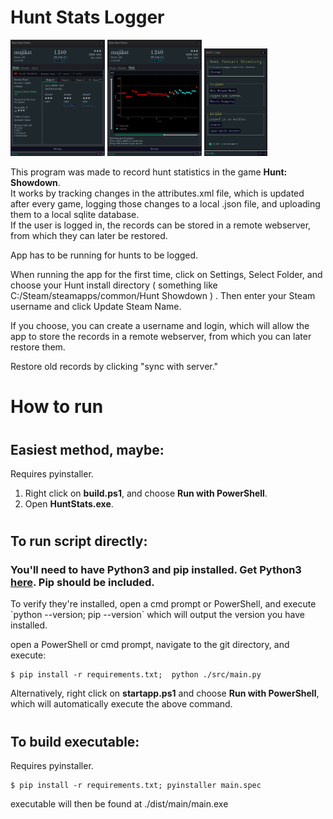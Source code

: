 # Hunt Stats Logger
<p>
  <img src="assets/screenshots/huntapp.png" width=30% height=30%>
  <img src="assets/screenshots/huntapp2.png" width=30% height=30%>
  <img src="assets/screenshots/huntappsettings.png" width=20% height=20%>
</p>

<p>
This program was made to record hunt statistics in the game <b>Hunt: Showdown</b>.
<br>It works by tracking changes in the attributes.xml file, which is updated after every game, logging those changes to a local .json file, and uploading them to a local sqlite database.
<br>If the user is logged in, the records can be stored in a remote webserver, from which they can later be restored.
</p>
<p>
App has to be running for hunts to be logged.
</p>

 When running the app for the first time, click on Settings, Select Folder, and choose your Hunt install directory ( something like C:/Steam/steamapps/common/Hunt Showdown ) .
 Then enter your Steam username and click Update Steam Name.

 If you choose, you can create a username and login, which will allow the app to store the records in a remote webserver, from which you can later restore them.

Restore old records by clicking "sync with server." 
# How to run
#
## Easiest method, maybe:
Requires pyinstaller.
<ol>
<li>Right click on <b>build.ps1</b>, and choose <b>Run with PowerShell</b>.
<li>Open <b>HuntStats.exe</b>.
</ol>

#
## To run script directly:
### You'll need to have Python3 and pip installed.  Get Python3 <a href="https://www.python.org/downloads/windows/">here</a>.  Pip should be included.
<p>To verify they're installed, open a cmd prompt or PowerShell, and execute `python --version; pip --version` which will output the version you have installed.</p>

open a PowerShell or cmd prompt, navigate to the git directory, and execute:
```
$ pip install -r requirements.txt;  python ./src/main.py
```
Alternatively, right click on <b>startapp.ps1</b> and choose <b>Run with PowerShell</b>, which will automatically execute the above command.

#
## To build executable:
Requires pyinstaller.
```
$ pip install -r requirements.txt; pyinstaller main.spec
```
executable will then be found at ./dist/main/main.exe
#


